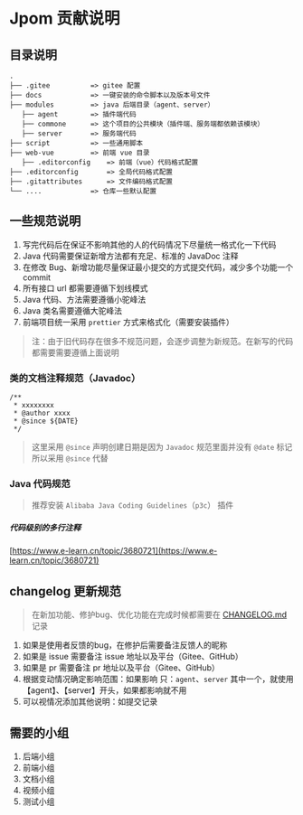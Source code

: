 # Jpom 贡献说明

## 目录说明

```
.
├── .gitee    		=> gitee 配置
├── docs      		=> 一键安装的命令脚本以及版本号文件
├── modules   		=> java 后端目录（agent、server）
   ├── agent 		=> 插件端代码
   ├── commone 		=> 这个项目的公共模块（插件端、服务端都依赖该模块）
   ├── server 		=> 服务端代码
├── script    		=> 一些通用脚本
├── web-vue   		=> 前端 vue 目录
   ├── .editorconfig 	=> 前端（vue）代码格式配置
├── .editorconfig   	=> 全局代码格式配置
├── .gitattributes   	=> 文件编码格式配置
└── ....      		=> 仓库一些默认配置
```

## 一些规范说明

1. 写完代码后在保证不影响其他的人的代码情况下尽量统一格式化一下代码
2. Java 代码需要保证新增方法都有充足、标准的 JavaDoc 注释
3. 在修改 Bug、新增功能尽量保证最小提交的方式提交代码，减少多个功能一个 commit
4. 所有接口 url 都需要遵循下划线模式
5. Java 代码、方法需要遵循小驼峰法
6. Java 类名需要遵循大驼峰法
7. 前端项目统一采用 `prettier` 方式来格式化（需要安装插件）

> 注：由于旧代码存在很多不规范问题，会逐步调整为新规范。在新写的代码都需要需要遵循上面说明
> 
> 
### 类的文档注释规范（Javadoc）

```
/**
 * xxxxxxxx
 * @author xxxx
 * @since ${DATE}
 */
```

> 这里采用 `@since` 声明创建日期是因为 `Javadoc` 规范里面并没有 `@date` 标记所以采用 `@since` 代替

### Java 代码规范

> 推荐安装 `Alibaba Java Coding Guidelines`（`p3c`） 插件

##### 代码级别的多行注释

[https://www.e-learn.cn/topic/3680721](https://www.e-learn.cn/topic/3680721)

## changelog 更新规范

> 在新加功能、修护bug、优化功能在完成时候都需要在 [CHANGELOG.md](./CHANGELOG.md) 记录

1. 如果是使用者反馈的bug，在修护后需要备注反馈人的昵称
2. 如果是 issue 需要备注 issue 地址以及平台（Gitee、GitHub）
3. 如果是 pr 需要备注 pr 地址以及平台（Gitee、GitHub）
4. 根据变动情况确定影响范围：如果影响 只：`agent`、`server` 其中一个，就使用【agent】、【server】开头，如果都影响就不用
5. 可以视情况添加其他说明：如提交记录


## 需要的小组

1. 后端小组
2. 前端小组
3. 文档小组
4. 视频小组
5. 测试小组